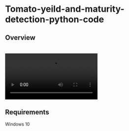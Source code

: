 # Tomato-yeild-and-maturity-detection-python-code
## Overview
# ![Demo GIF](https://raw.githubusercontent.com/AsadHayat89/Tomato-yeild-and-maturity-detection-python-code/blob/main/pexels-mehdi-10179855_o8CDrXtk.mp4)

## Requirements
Windows 10 
